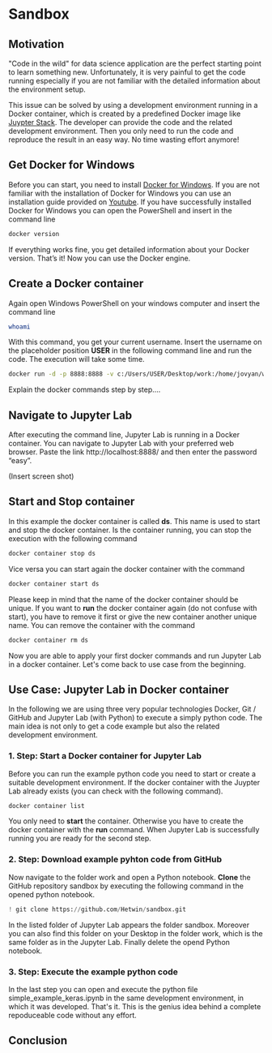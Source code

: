 # Sandbox

## Motivation
"Code in the wild" for data science application are the perfect starting point to learn something new. Unfortunately, it is very painful to get the code running especially if you are not familiar with the detailed information about the environment setup.

This issue can be solved by using a development environment running in a Docker container, which is created by a predefined Docker image like [Juypter Stack](https://jupyter-docker-stacks.readthedocs.io/en/latest/). The developer can provide the code and the related development environment. Then you only need to run the code and reproduce the result in an easy way. No time wasting effort anymore!

## Get Docker for Windows
Before you can start, you need to install [Docker for Windows](https://docs.docker.com/desktop/install/windows-install/). If you are not familiar with the installation of Docker for Windows you can use an installation guide provided on [Youtube](https://www.youtube.com/). 
If you have successfully installed Docker for Windows you can open the PowerShell and insert in the command line

```bash
docker version
```  

If everything works fine, you get detailed information about your Docker version. That’s it! Now you can use the Docker engine.

## Create a Docker container
Again open Windows PowerShell on your windows computer and insert the command line

```bash
whoami
```

With this command, you get your current username. Insert the username on the placeholder position **USER** in the following command line and run the code. The execution will take some time.

```bash
docker run -d -p 8888:8888 -v c:/Users/USER/Desktop/work:/home/jovyan/work --name ds -e JUPYTER_TOKEN='easy' jupyter/tensorflow-notebook:2023-06-01
```
Explain the docker commands step by step....

## Navigate to Jupyter Lab
After executing the command line, Jupyter Lab is running in a Docker container. You can navigate to Jupyter Lab with your preferred web browser. Paste the link http://localhost:8888/ and then enter the password “easy”. 

(Insert screen shot)

## Start and Stop container
In this example the docker container is called **ds**. This name is used to start and stop the docker container. Is the container running, you can stop the execution with the following command

```bash
docker container stop ds
```

Vice versa you can start again the docker container with the command 

```bash
docker container start ds
```

Please keep in mind that the name of the docker container should be unique. If you want to **run** the docker container again (do not confuse with start), you have to remove it first or give the new container another unique name. You can remove the container with the command

```bash
docker container rm ds
```

Now you are able to apply your first docker commands and run Jupyter Lab in a docker container. Let's come back to use case from the beginning. 

## Use Case: Jupyter Lab in Docker container
In the following we are using three very popular technologies Docker, Git / GitHub and Jupyter Lab (with Python) to execute a simply python code. The main idea is not only to get a code example but also the related development environment.

### 1. Step: Start a Docker container for Jupyter Lab
Before you can run the example python code you need to start or create a suitable development environment. If the docker container with the Juypter Lab already exists (you can check with the following command).

```bash
docker container list
```

You only need to **start** the container. Otherwise you have to create the docker container with the **run** command.
When Jupyter Lab is successfully running you are ready for the second step.

### 2. Step: Download example pyhton code from GitHub
Now navigate to the folder work and open a Python notebook. **Clone** the GitHub repository sandbox by executing the following command in the opened python notebook.

````python
! git clone https://github.com/Hetwin/sandbox.git
````

In the listed folder of Jupyter Lab appears the folder sandbox. Moreover you can also find this folder on your Desktop in the folder work, which is the same folder as in the Jupyter Lab. Finally delete the opend Python notebook.

### 3. Step: Execute the example python code
In the last step you can open and execute the python file simple_example_keras.ipynb in the same development environment, in which it was developed. That's it. This is the genius idea behind a complete repoduceable code without any effort. 

## Conclusion



